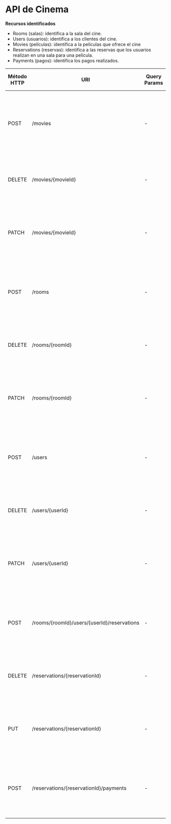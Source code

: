 # API de Cinema

**Recursos identificados**
- Rooms (salas): identifica a la sala del cine.
- Users (usuarios): identifica a los clientes del cine.
- Movies (películas): identifica a la películas que ofrece el cine
- Reservations (reservas): identifica a las reservas que los usuarios realizan en una sala para una película.
- Payments (pagos): identifica los pagos realizados.

| Método HTTP  | URI                | Query Params | Request Body | Response Body    | Códigos HTTP de respuesta |
|--------------|--------------------|--------------|--------------|------------------|-------------------------|
| POST         | /movies            | -            | `{"title": "The Grinch", "duration": 120, "age": 7}` | `{"movieId": 1, "title": "The Grinch", "duration": 120, "age": 7}` | 201 Created<br/>400 Bad Request<br/>404 Bad Request<br/>500 Internal Server Error |
| DELETE       | /movies/{movieId}  | -            | -                 | `{"message": "Movie deleted"}` | 200 OK<br/>404 Not Found<br/>500 Internal Server Error |
| PATCH        | /movies/{movieId}  | -            | `{"title": "The Grinch 2", "duration": 115, "age": 12}` | `{"movieId": 1, "title": "The Grinch 2", "duration": 115, "age": 12}` | 200 OK<br/>400 Bad Request<br/>404 Not Found<br/>500 Internal Server Error |
| POST         | /rooms             | -            | `{"name": "Room 1"}` | `{"roomId": 1, "name": "Room 1"}` | 200 OK<br/>400 Bad Request<br/>404 Not Found<br/>500 Internal Server Error |
| DELETE       | /rooms/{roomId}    | -            | -                    | `{"message": "Movie deleted"}` | 200 OK<br/>404 Not Found<br/>500 Internal Server Error |
| PATCH        | /rooms/{roomId}    | -            | `{"name": "Room space 1"}` | `{"roomId": 1, "name": "Room space 1"}` | 200 OK<br/>400 Bad Request<br/>404 Not Found<br/>500 Internal Server Error |
| POST         | /users             | -            | `{"name": "Marc", "surname": "Carné", "DNI": "123456789-A", "birthDate": "1994-06-02"}` | `{"userId": 1, "name": "Marc", "surname": "Carné", "DNI": "123456789-A", "birthDate": "1994-06-02"}` | 200 OK<br/>400 Bad Request<br/>404 Not Found<br/>500 Internal Server Error |
| DELETE       | /users/{userId}    | -            | -                    | `{"message": "User deleted"}` | 200 OK<br/>404 Not Found<br/>500 Internal Server Error |
| PATCH        | /users/{userId}    | -            | `{"name": "Marcos", "surname": "Carné", "DNI": "123456789-A", "birthDate": "1994-06-02"}` | `{"userId": 1, "name": "Marcos", "surname": "Carné", "DNI": "123456789-A", "birthDate": "1994-06-02"}` | 200 OK<br/>400 Bad Request<br/>404 Not Found<br/>500 Internal Server Error |
| POST         | /rooms/{roomId}/users/{userId}/reservations | -            | `{"movieId": 1, "date": "2023-12-12", "hour": "12:30:00", "seatsList": [1,2,3]}` | `{"reservationId": 1, "movieId": 1, "date": "2023-12-12", "hour": "12:30:00", "seatsList": [1,2,3]}` | 200 OK<br/>400 Bad Request<br/>404 Not Found<br/>500 Internal Server Error |
| DELETE       | /reservations/{reservationId} | -            | -                    | `{"message": "Reservation deleted"}` | 200 OK<br/>404 Not Found<br/>500 Internal Server Error |
| PUT          | /reservations/{reservationId} | -            | `{"movieId": 1, "date": "2023-12-12", "hour": "17:30:00", "seatsList": [1,2,3,4]}` | `{"reservationId": 1, movieId": 1, "date": "2023-12-12", "hour": "17:30:00", "seatsList": [1,2,3,4]}` | 200 OK<br/>400 Bad Request<br/>404 Not Found<br/>500 Internal Server Error |
| POST         | /reservations/{reservationId}/payments | -            | `{"cost": 24, "methos": "credit card"}` | `{"paymentId": 1, "cost": 24, "methos": "credit card"}` | 200 OK<br/>400 Bad Request<br/>404 Not Found<br/>500 Internal Server Error |
